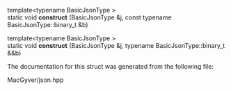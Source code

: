<div id="structdetail_1_1external__constructor_3_01value__t_1_1binary_01_4">

</div>

<span id="structdetail_1_1external__constructor_3_01value__t_1_1binary_01_4"
label="structdetail_1_1external__constructor_3_01value__t_1_1binary_01_4"></span>

<div class="DoxyCompactItemize">

<span id="structdetail_1_1external__constructor_3_01value__t_1_1binary_01_4_a296ae85130e50ee47b95c721b0a34618"
label="structdetail_1_1external__constructor_3_01value__t_1_1binary_01_4_a296ae85130e50ee47b95c721b0a34618"></span>
template$<$typename BasicJsonType $>$   
static void **construct** (BasicJsonType &j, const typename
BasicJsonType::binary_t &b)

<span id="structdetail_1_1external__constructor_3_01value__t_1_1binary_01_4_abfa5cdc79528c15e74f7ae5b9170a41f"
label="structdetail_1_1external__constructor_3_01value__t_1_1binary_01_4_abfa5cdc79528c15e74f7ae5b9170a41f"></span>
template$<$typename BasicJsonType $>$   
static void **construct** (BasicJsonType &j, typename
BasicJsonType::binary_t &&b)

</div>

The documentation for this struct was generated from the following file:

<div class="DoxyCompactItemize">

MacGyver/json.hpp

</div>

